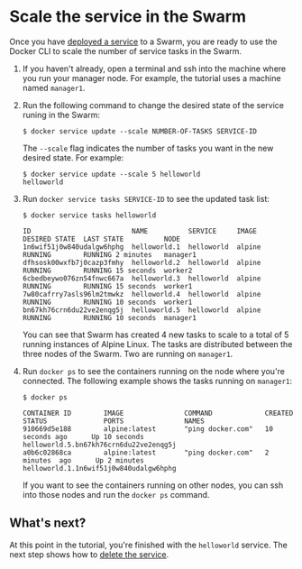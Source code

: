 <!--[metadata]>
+++
title = "Scale the service"
description = "Scale the service running in the Swarm"
keywords = ["tutorial, cluster management, swarm, scale"]
[menu.main]
identifier="swarm-tutorial-scale-service"
parent="swarm-tutorial"
weight=18
advisory = "rc"
+++
<![end-metadata]-->

# Scale the service in the Swarm

Once you have [deployed a service](deploy-service.md) to a Swarm, you are ready
to use the Docker CLI to scale the number of service tasks in
the Swarm.

1. If you haven't already, open a terminal and ssh into the machine where you
run your manager node. For example, the tutorial uses a machine named
`manager1`.

2. Run the following command to change the desired state of the
service runing in the Swarm:

    ```
    $ docker service update --scale NUMBER-OF-TASKS SERVICE-ID
    ```

    The `--scale` flag indicates the number of tasks you want in the new desired
    state. For example:

    ```
    $ docker service update --scale 5 helloworld
    helloworld
    ```

3. Run `docker service tasks SERVICE-ID` to see the updated task list:

    ```
    $ docker service tasks helloworld

    ID                         NAME          SERVICE     IMAGE   DESIRED STATE  LAST STATE          NODE
    1n6wif51j0w840udalgw6hphg  helloworld.1  helloworld  alpine  RUNNING        RUNNING 2 minutes   manager1
    dfhsosk00wxfb7j0cazp3fmhy  helloworld.2  helloworld  alpine  RUNNING        RUNNING 15 seconds  worker2
    6cbedbeywo076zn54fnwc667a  helloworld.3  helloworld  alpine  RUNNING        RUNNING 15 seconds  worker1
    7w80cafrry7asls96lm2tmwkz  helloworld.4  helloworld  alpine  RUNNING        RUNNING 10 seconds  worker1
    bn67kh76crn6du22ve2enqg5j  helloworld.5  helloworld  alpine  RUNNING        RUNNING 10 seconds  manager1
    ```

    You can see that Swarm has created 4 new tasks to scale to a total of 5
    running instances of Alpine Linux. The tasks are distributed between the
    three nodes of the Swarm. Two are running on `manager1`.

4. Run `docker ps` to see the containers running on the node where you're
connected. The following example shows the tasks running on `manager1`:

    ```
    $ docker ps

    CONTAINER ID        IMAGE               COMMAND             CREATED             STATUS              PORTS               NAMES
    910669d5e188        alpine:latest       "ping docker.com"   10 seconds ago      Up 10 seconds                           helloworld.5.bn67kh76crn6du22ve2enqg5j
    a0b6c02868ca        alpine:latest       "ping docker.com"   2 minutes  ago      Up 2 minutes                            helloworld.1.1n6wif51j0w840udalgw6hphg
    ```

    If you want to see the containers running on other nodes, you can ssh into
    those nodes and run the `docker ps` command.

## What's next?

At this point in the tutorial, you're finished with the `helloworld` service.
The next step shows how to [delete the service](delete-service.md).

<p style="margin-bottom:300px">&nbsp;</p>
